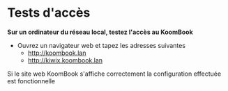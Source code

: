 # Tests d'accès

**Sur un ordinateur du réseau local, testez l'accès au KoomBook**  
- Ouvrez un navigateur web et tapez les adresses suivantes
  - http://koombook.lan
  - http://kiwix.koombook.lan  

Si le site web KoomBook s'affiche correctement la configuration effectuée est fonctionnelle